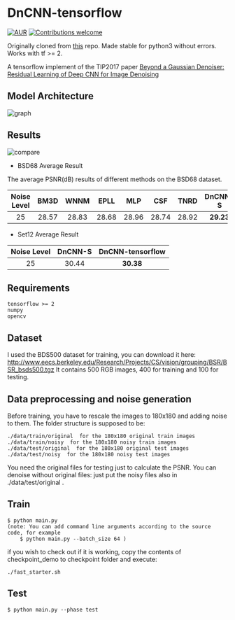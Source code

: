 # DnCNN-tensorflow   
[![AUR](https://img.shields.io/aur/license/yaourt.svg?style=plastic)](LICENSE)
[![Contributions welcome](https://img.shields.io/badge/contributions-welcome-brightgreen.svg?style=plastic)](CONTRIBUTING.md)

Originally cloned from [this](https://github.com/wbhu/DnCNN-tensorflow) repo.
Made stable for python3 without errors. Works with tf >= 2.

A tensorflow implement of the TIP2017 paper [Beyond a Gaussian Denoiser: Residual Learning of Deep CNN for Image Denoising](http://www4.comp.polyu.edu.hk/~cslzhang/paper/DnCNN.pdf)

## Model Architecture
![graph](./img/model.png)


## Results
![compare](./img/compare.png)

- BSD68 Average Result
 
The average PSNR(dB) results of different methods on the BSD68 dataset.

|  Noise Level | BM3D | WNNM  | EPLL | MLP |  CSF |TNRD  | DnCNN-S | DnCNN-B | DnCNN-tensorflow |
|:-------:|:-------:|:-------:|:-------:|:-------:|:-------:|:-------:|:-------:|:-------:|:-------:|
| 25  |  28.57  |   28.83   | 28.68  | 28.96 |  28.74 |  28.92 | **29.23** | **29.16**  | **29.17** |

- Set12 Average Result


| Noise Level | DnCNN-S | DnCNN-tensorflow |
|:-----------:|:-------:|:----------------:|
| 25          | 30.44   | **30.38**        |



## Requirements
```
tensorflow >= 2
numpy
opencv
```
## Dataset
I used the BDS500 dataset for training, you can download it here: http://www.eecs.berkeley.edu/Research/Projects/CS/vision/grouping/BSR/BSR_bsds500.tgz
It contains 500 RGB images, 400 for training and 100 for testing.

## Data preprocessing and noise generation
Before training, you have to rescale the images to 180x180 and adding noise to them.
The folder structure is supposed to be:
```
./data/train/original  for the 180x180 original train images
./data/train/noisy  for the 180x180 noisy train images
./data/test/original  for the 180x180 original test images
./data/test/noisy  for the 180x180 noisy test images
```
You need the original files for testing just to calculate the PSNR.
You can denoise without original files: just put the noisy files also in ./data/test/original .

## Train
```
$ python main.py
(note: You can add command line arguments according to the source code, for example
    $ python main.py --batch_size 64 )
```
if you wish to check out if it is working, copy the contents of checkpoint_demo to checkpoint folder and execute:
```
./fast_starter.sh
```


## Test
```
$ python main.py --phase test
```










